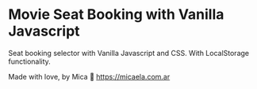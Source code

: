 # Movie Seat Booking with Vanilla Javascript
Seat booking selector with Vanilla Javascript and CSS.
With LocalStorage functionality.


Made with love, by Mica 💖
https://micaela.com.ar
